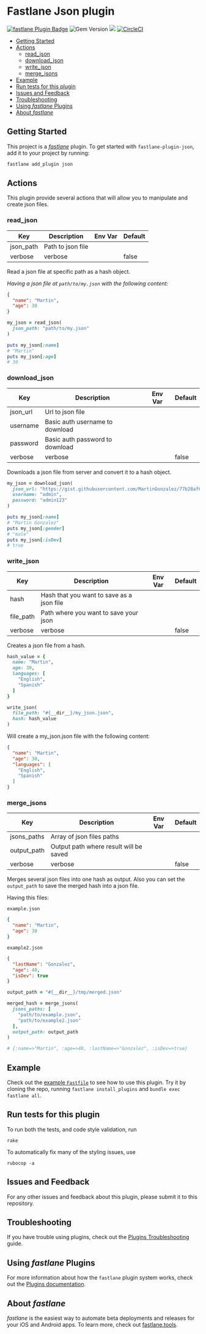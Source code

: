# Fastlane Json plugin <!-- omit in toc -->

[![fastlane Plugin Badge](https://rawcdn.githack.com/fastlane/fastlane/master/fastlane/assets/plugin-badge.svg)](https://rubygems.org/gems/fastlane-plugin-json_auth) ![Gem Version](https://badge.fury.io/rb/fastlane-plugin-json_auth.svg) ![](https://ruby-gem-downloads-badge.herokuapp.com/fastlane-plugin-json_auth) [![CircleCI](https://circleci.com/gh/thangnc/fastlane-plugin-json_auth.svg?style=shield)](https://circleci.com/gh/thangnc/fastlane-plugin-json_auth)

- [Getting Started](#getting-started)
- [Actions](#actions)
    - [read_json](#read_json)
    - [download_json](#download_json)
    - [write_json](#write_json)
    - [merge_jsons](#merge_jsons)
- [Example](#example)
- [Run tests for this plugin](#run-tests-for-this-plugin)
- [Issues and Feedback](#issues-and-feedback)
- [Troubleshooting](#troubleshooting)
- [Using _fastlane_ Plugins](#using-fastlane-plugins)
- [About _fastlane_](#about-fastlane)

## Getting Started

This project is a [_fastlane_](https://github.com/fastlane/fastlane) plugin. To get started with `fastlane-plugin-json`,
add it to your project by running:

```bash
fastlane add_plugin json
```

## Actions

This plugin provide several actions that will allow you to manipulate and create json files.

### read_json

| Key       | Description       | Env Var | Default |
|-----------|-------------------|---------|---------|
| json_path | Path to json file |         |         |
| verbose   | verbose           |         |  false  |

Read a json file at specific path as a hash object.

_Having a json file at `path/to/my.json` with the following content:_

```json
{
  "name": "Martin",
  "age": 30
}
```

```ruby
my_json = read_json(
  json_path: "path/to/my.json"
)

puts my_json[:name]
# "Martin"
puts my_json[:age]
# 30
```

### download_json

| Key      | Description                     | Env Var | Default |
|----------|---------------------------------|---------|---------|
| json_url | Url to json file                |         |         |
| username | Basic auth username to download |         |         |
| password | Basic auth password to download |         |         |
| verbose  | verbose                         |         |  false  |

Downloads a json file from server and convert it to a hash object.

```ruby
my_json = download_json(
  json_url: "https://gist.githubusercontent.com/MartinGonzalez/77b28af666fc2ee844c96cf6c8c221a2/raw/d23feabf25abe39c9c7243fd23f92efa7f50a3fd/someExample.json",
  username: "admin",
  password: "admin123"
)

puts my_json[:name]
# "Martin Gonzalez"
puts my_json[:gender]
# "male"
puts my_json[:isDev]
# true
```

### write_json

| Key       | Description                               | Env Var | Default |
|-----------|-------------------------------------------|---------|---------|
| hash      | Hash that you want to save as a json file |         |         |
| file_path | Path where you want to save your json     |         |         |
| verbose   | verbose                                   |         |  false  |

Creates a json file from a hash.

```ruby
hash_value = {
  name: "Martin",
  age: 30,
  languages: [
    "English",
    "Spanish"
  ]
}

write_json(
  file_path: "#{__dir__}/my_json.json",
  hash: hash_value
)
```

Will create a my_json.json file with the following content:

```json
{
  "name": "Martin",
  "age": 30,
  "languages": [
    "English",
    "Spanish"
  ]
}
```

### merge_jsons

| Key         | Description                               | Env Var | Default |
|-------------|-------------------------------------------|---------|---------|
| jsons_paths | Array of json files paths                 |         |         |
| output_path | Output path where result will be saved    |         |         |
| verbose     | verbose                                   |         |  false  |

Merges several json files into one hash as output. Also you can set the `output_path` to save the merged hash into a
json file.

Having this files:

`example.json`

```json
{
  "name": "Martin",
  "age": 30
}
```

`example2.json`

```json
{
  "lastName": "Gonzalez",
  "age": 40,
  "isDev": true
}
```

```ruby
output_path = "#{__dir__}/tmp/merged.json"

merged_hash = merge_jsons(
  jsons_paths: [
    "path/to/example.json",
    "path/to/example2.json"
  ],
  output_path: output_path
)

# {:name=>"Martin", :age=>40, :lastName=>"Gonzalez", :isDev=>true}
```

## Example

Check out the [example `Fastfile`](fastlane/Fastfile) to see how to use this plugin. Try it by cloning the repo,
running `fastlane install_plugins` and `bundle exec fastlane all`.

## Run tests for this plugin

To run both the tests, and code style validation, run

```
rake
```

To automatically fix many of the styling issues, use

```
rubocop -a
```

## Issues and Feedback

For any other issues and feedback about this plugin, please submit it to this repository.

## Troubleshooting

If you have trouble using plugins, check out
the [Plugins Troubleshooting](https://docs.fastlane.tools/plugins/plugins-troubleshooting/) guide.

## Using _fastlane_ Plugins

For more information about how the `fastlane` plugin system works, check out
the [Plugins documentation](https://docs.fastlane.tools/plugins/create-plugin/).

## About _fastlane_

_fastlane_ is the easiest way to automate beta deployments and releases for your iOS and Android apps. To learn more,
check out [fastlane.tools](https://fastlane.tools).
